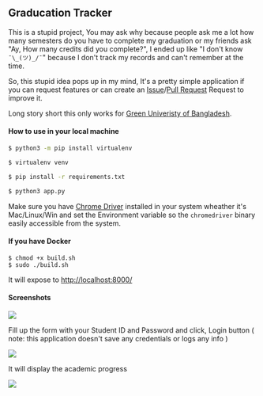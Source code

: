 ## Graducation Tracker

This is a stupid project, You may ask why because people ask me a lot how many semesters do you have to complete my graduation or my friends ask "Ay, How many credits did you complete?", I ended up like "I don't know `¯\_(ツ)_/¯`" because I don't track my records and can't remember at the time.

So, this stupid idea pops up in my mind, It's a pretty simple application if you can request features or can create an [Issue](https://github.com/rudSarkar/graducation_tracker/issues)/[Pull Request](https://github.com/rudSarkar/graducation_tracker/pulls) Request to improve it.

Long story short this only works for [Green Univeristy of Bangladesh](https://green.edu.bd/).

#### How to use in your local machine

```bash
$ python3 -m pip install virtualenv

$ virtualenv venv

$ pip install -r requirements.txt

$ python3 app.py
```

Make sure you have [Chrome Driver](https://chromedriver.chromium.org/downloads) installed in your system wheather it's Mac/Linux/Win and set the Environment variable so the `chromedriver` binary easily accessible from the system.

#### If you have Docker

```
$ chmod +x build.sh
$ sudo ./build.sh
```

It will expose to [http://localhost:8000/](http://localhost:8000/)


#### Screenshots

![](https://i.imgur.com/G7wgeJV.png)

Fill up the form with your Student ID and Password and click, Login button ( note: this application doesn't save any credentials or logs any info )

![](https://i.imgur.com/wHFALIq.jpg)

It will display the academic progress

![](https://i.imgur.com/SXMDf5H.jpg)